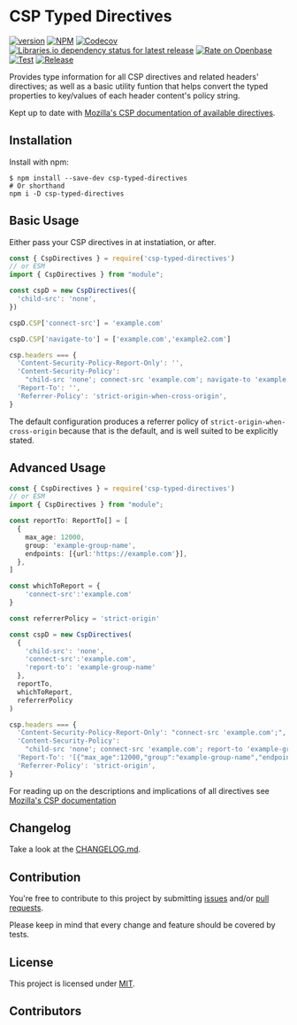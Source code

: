# CSP Typed Directives

<!-- cspell: disable bracketsstartstop -->

[![version](https://img.shields.io/github/v/tag/josh-hemphill/csp-typed-directives?sort=semver&style=flat-square)](https://github.com/josh-hemphill/csp-typed-directives/releases)
[![NPM](https://img.shields.io/static/v1?label=&message=NPM&color=informational&style=flat-square)](https://npmjs.org/package/csp-typed-directives)
[![Codecov](https://img.shields.io/codecov/c/github/josh-hemphill/csp-typed-directives.svg?style=flat-square)](https://codecov.io/gh/josh-hemphill/csp-typed-directives)
[![Libraries.io dependency status for latest release](https://img.shields.io/librariesio/release/npm/csp-typed-directives?label=Deps&style=flat-square)](https://libraries.io/npm/csp-typed-directives)
[![Rate on Openbase](https://badges.openbase.com/js/rating/csp-typed-directives.svg)](https://openbase.com/js/csp-typed-directives?utm_source=embedded&utm_medium=badge&utm_campaign=rate-badge)
[![Test](https://github.com/josh-hemphill/csp-typed-directives/actions/workflows/test.yml/badge.svg)](https://github.com/josh-hemphill/csp-typed-directives/actions/workflows/test.yml)
[![Release](https://github.com/josh-hemphill/csp-typed-directives/actions/workflows/release.yml/badge.svg)](https://github.com/josh-hemphill/csp-typed-directives/actions/workflows/release.yml)

Provides type information for all CSP directives and related headers' directives; as well as a basic utility funtion that helps convert the typed properties to key/values of each header content's policy string.

Kept up to date with [Mozilla's CSP documentation of available directives](https://developer.mozilla.org/en-US/docs/Web/HTTP/Headers/Content-Security-Policy).

## Installation

Install with npm:

```shell
$ npm install --save-dev csp-typed-directives
# Or shorthand
npm i -D csp-typed-directives
```

## Basic Usage <!-- [<svg alt="codesandbox" xmlns="http://www.w3.org/2000/svg" width="16" height="18"><path d="M7.219 15.877V9.394l-5.73-3.208v3.696l2.624 1.48v2.78l3.106 1.735zm1.488.038l3.163-1.773v-2.845l2.642-1.49V6.16l-5.805 3.26v6.496zm5.041-11l-3.05-1.72-2.68 1.512L5.32 3.193 2.241 4.937l5.744 3.215 5.763-3.237zM0 13.513V4.53L8 0l8 4.511V13.5l-8.001 4.484L0 13.513z" fill="currentColor"/></svg>](https://codesandbox.io/s/csp-typed-directives-demo-uh195?file=/webpack.config.js) -->

Either pass your CSP directives in at instatiation, or after.

```javascript
const { CspDirectives } = require('csp-typed-directives')
// or ESM
import { CspDirectives } from "module";

const cspD = new CspDirectives({
  'child-src': 'none',
})

cspD.CSP['connect-src'] = 'example.com'

cspD.CSP['navigate-to'] = ['example.com','example2.com']

csp.headers === {
  'Content-Security-Policy-Report-Only': '',
  'Content-Security-Policy':
    "child-src 'none'; connect-src 'example.com'; navigate-to 'example.com' 'example2.com'",
  'Report-To': '',
  'Referrer-Policy': 'strict-origin-when-cross-origin',
}
```

The default configuration produces a referrer policy of `strict-origin-when-cross-origin` because that is the default, and is well suited to be explicitly stated.

## Advanced Usage

```typescript
const { CspDirectives } = require('csp-typed-directives')
// or ESM
import { CspDirectives } from "module";

const reportTo: ReportTo[] = [
  {
    max_age: 12000,
    group: 'example-group-name',
    endpoints: [{url:'https://example.com'}],
  },
]

const whichToReport = {
    'connect-src':'example.com'
}

const referrerPolicy = 'strict-origin'

const cspD = new CspDirectives(
  {
    'child-src': 'none',
    'connect-src':'example.com',
    'report-to': 'example-group-name'
  },
  reportTo,
  whichToReport,
  referrerPolicy
)

csp.headers === {
  'Content-Security-Policy-Report-Only': "connect-src 'example.com';",
  'Content-Security-Policy':
    "child-src 'none'; connect-src 'example.com'; report-to 'example-group-name';",
  'Report-To': '[{"max_age":12000,"group":"example-group-name","endpoints":[{"url":"https://example.com"}]}]',
  'Referrer-Policy': 'strict-origin',
}
```

For reading up on the descriptions and implications of all directives see [Mozilla's CSP documentation](https://developer.mozilla.org/en-US/docs/Web/HTTP/Headers/Content-Security-Policy)

## Changelog

Take a look at the [CHANGELOG.md](https://github.com/josh-hemphill/csp-typed-directives/tree/latest/CHANGELOG.md).

## Contribution

You're free to contribute to this project by submitting [issues](https://github.com/josh-hemphill/csp-typed-directives/issues) and/or [pull requests](https://github.com/josh-hemphill/csp-typed-directives/pulls).

Please keep in mind that every change and feature should be covered by
tests.

## License

This project is licensed under [MIT](https://github.com/josh-hemphill/csp-typed-directives/blob/latest/LICENSE).

## Contributors

<!-- ALL-CONTRIBUTORS-LIST:START - Do not remove or modify this section -->
<!-- ALL-CONTRIBUTORS-LIST:END -->
